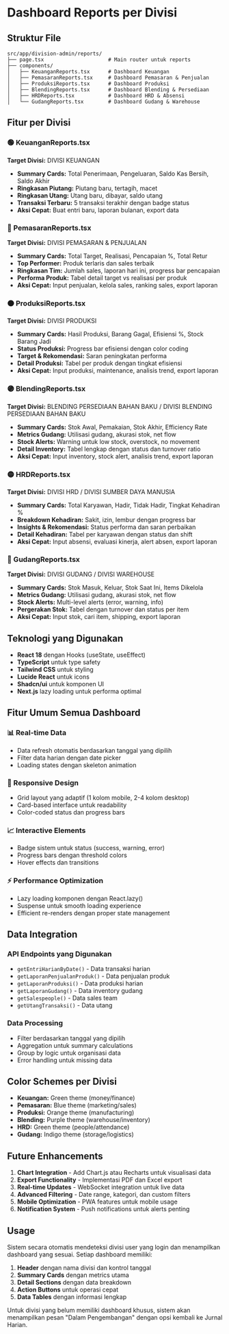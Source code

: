# Dashboard Reports per Divisi

## Struktur File

```
src/app/division-admin/reports/
├── page.tsx                     # Main router untuk reports
├── components/
│   ├── KeuanganReports.tsx      # Dashboard Keuangan
│   ├── PemasaranReports.tsx     # Dashboard Pemasaran & Penjualan
│   ├── ProduksiReports.tsx      # Dashboard Produksi
│   ├── BlendingReports.tsx      # Dashboard Blending & Persediaan
│   ├── HRDReports.tsx           # Dashboard HRD & Absensi
│   └── GudangReports.tsx        # Dashboard Gudang & Warehouse
```

## Fitur per Divisi

### 🟢 KeuanganReports.tsx

**Target Divisi:** DIVISI KEUANGAN

- **Summary Cards:** Total Penerimaan, Pengeluaran, Saldo Kas Bersih, Saldo Akhir
- **Ringkasan Piutang:** Piutang baru, tertagih, macet
- **Ringkasan Utang:** Utang baru, dibayar, saldo utang
- **Transaksi Terbaru:** 5 transaksi terakhir dengan badge status
- **Aksi Cepat:** Buat entri baru, laporan bulanan, export data

### 🔵 PemasaranReports.tsx

**Target Divisi:** DIVISI PEMASARAN & PENJUALAN

- **Summary Cards:** Total Target, Realisasi, Pencapaian %, Total Retur
- **Top Performer:** Produk terlaris dan sales terbaik
- **Ringkasan Tim:** Jumlah sales, laporan hari ini, progress bar pencapaian
- **Performa Produk:** Tabel detail target vs realisasi per produk
- **Aksi Cepat:** Input penjualan, kelola sales, ranking sales, export laporan

### 🟠 ProduksiReports.tsx

**Target Divisi:** DIVISI PRODUKSI

- **Summary Cards:** Hasil Produksi, Barang Gagal, Efisiensi %, Stock Barang Jadi
- **Status Produksi:** Progress bar efisiensi dengan color coding
- **Target & Rekomendasi:** Saran peningkatan performa
- **Detail Produksi:** Tabel per produk dengan tingkat efisiensi
- **Aksi Cepat:** Input produksi, maintenance, analisis trend, export laporan

### 🟣 BlendingReports.tsx

**Target Divisi:** BLENDING PERSEDIAAN BAHAN BAKU / DIVISI BLENDING PERSEDIAAN BAHAN BAKU

- **Summary Cards:** Stok Awal, Pemakaian, Stok Akhir, Efficiency Rate
- **Metrics Gudang:** Utilisasi gudang, akurasi stok, net flow
- **Stock Alerts:** Warning untuk low stock, overstock, no movement
- **Detail Inventory:** Tabel lengkap dengan status dan turnover ratio
- **Aksi Cepat:** Input inventory, stock alert, analisis trend, export laporan

### 🟡 HRDReports.tsx

**Target Divisi:** DIVISI HRD / DIVISI SUMBER DAYA MANUSIA

- **Summary Cards:** Total Karyawan, Hadir, Tidak Hadir, Tingkat Kehadiran %
- **Breakdown Kehadiran:** Sakit, izin, lembur dengan progress bar
- **Insights & Rekomendasi:** Status performa dan saran perbaikan
- **Detail Kehadiran:** Tabel per karyawan dengan status dan shift
- **Aksi Cepat:** Input absensi, evaluasi kinerja, alert absen, export laporan

### 🔵 GudangReports.tsx

**Target Divisi:** DIVISI GUDANG / DIVISI WAREHOUSE

- **Summary Cards:** Stok Masuk, Keluar, Stok Saat Ini, Items Dikelola
- **Metrics Gudang:** Utilisasi gudang, akurasi stok, net flow
- **Stock Alerts:** Multi-level alerts (error, warning, info)
- **Pergerakan Stok:** Tabel dengan turnover dan status per item
- **Aksi Cepat:** Input stok, cari item, shipping, export laporan

## Teknologi yang Digunakan

- **React 18** dengan Hooks (useState, useEffect)
- **TypeScript** untuk type safety
- **Tailwind CSS** untuk styling
- **Lucide React** untuk icons
- **Shadcn/ui** untuk komponen UI
- **Next.js** lazy loading untuk performa optimal

## Fitur Umum Semua Dashboard

### 📊 Real-time Data

- Data refresh otomatis berdasarkan tanggal yang dipilih
- Filter data harian dengan date picker
- Loading states dengan skeleton animation

### 🎨 Responsive Design

- Grid layout yang adaptif (1 kolom mobile, 2-4 kolom desktop)
- Card-based interface untuk readability
- Color-coded status dan progress bars

### 📈 Interactive Elements

- Badge sistem untuk status (success, warning, error)
- Progress bars dengan threshold colors
- Hover effects dan transitions

### ⚡ Performance Optimization

- Lazy loading komponen dengan React.lazy()
- Suspense untuk smooth loading experience
- Efficient re-renders dengan proper state management

## Data Integration

### API Endpoints yang Digunakan

- `getEntriHarianByDate()` - Data transaksi harian
- `getLaporanPenjualanProduk()` - Data penjualan produk
- `getLaporanProduksi()` - Data produksi harian
- `getLaporanGudang()` - Data inventory gudang
- `getSalespeople()` - Data sales team
- `getUtangTransaksi()` - Data utang

### Data Processing

- Filter berdasarkan tanggal yang dipilih
- Aggregation untuk summary calculations
- Group by logic untuk organisasi data
- Error handling untuk missing data

## Color Schemes per Divisi

- **Keuangan:** Green theme (money/finance)
- **Pemasaran:** Blue theme (marketing/sales)
- **Produksi:** Orange theme (manufacturing)
- **Blending:** Purple theme (warehouse/inventory)
- **HRD:** Green theme (people/attendance)
- **Gudang:** Indigo theme (storage/logistics)

## Future Enhancements

1. **Chart Integration** - Add Chart.js atau Recharts untuk visualisasi data
2. **Export Functionality** - Implementasi PDF dan Excel export
3. **Real-time Updates** - WebSocket integration untuk live data
4. **Advanced Filtering** - Date range, kategori, dan custom filters
5. **Mobile Optimization** - PWA features untuk mobile usage
6. **Notification System** - Push notifications untuk alerts penting

## Usage

Sistem secara otomatis mendeteksi divisi user yang login dan menampilkan dashboard yang sesuai. Setiap dashboard memiliki:

1. **Header** dengan nama divisi dan kontrol tanggal
2. **Summary Cards** dengan metrics utama
3. **Detail Sections** dengan data breakdown
4. **Action Buttons** untuk operasi cepat
5. **Data Tables** dengan informasi lengkap

Untuk divisi yang belum memiliki dashboard khusus, sistem akan menampilkan pesan "Dalam Pengembangan" dengan opsi kembali ke Jurnal Harian.
